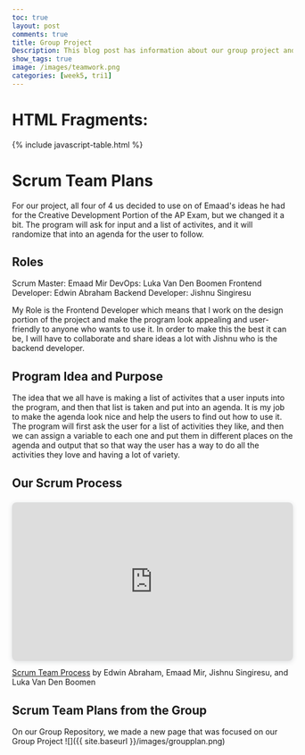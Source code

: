 ```yaml
---
toc: true
layout: post
comments: true
title: Group Project
Description: This blog post has information about our group project and each person's role
show_tags: true
image: /images/teamwork.png
categories: [week5, tri1]
---
```

# HTML Fragments:
{% include javascript-table.html %}

# Scrum Team Plans
For our project, all four of 4 us decided to use on of Emaad's ideas he had for the Creative Development Portion of the AP Exam, but we changed it a bit. The program will ask for input and a list of activites, and it will randomize that into an agenda for the user to follow.

## Roles
Scrum Master: Emaad Mir
DevOps: Luka Van Den Boomen
Frontend Developer: Edwin Abraham
Backend Developer: Jishnu Singiresu

My Role is the Frontend Developer which means that I work on the design portion of the project and make the program look appealing and user-friendly to anyone who wants to use it. In order to make this the best it can be, I will have to collaborate and share ideas a lot with Jishnu who is the backend developer.

## Program Idea and Purpose
The idea that we all have is making a list of activites that a user inputs into the program, and then that list is taken and put into an agenda. It is my job to make the agenda look nice and help the users to find out how to use it. The program will first ask the user for a list of activities they like, and then we can assign a variable to each one and put them in different places on the agenda and output that so that way the user has a way to do all the activities they love and having a lot of variety.

## Our Scrum Process
<div style="position: relative; width: 100%; height: 0; padding-top: 56.2500%;
 padding-bottom: 0; box-shadow: 0 2px 8px 0 rgba(63,69,81,0.16); margin-top: 1.6em; margin-bottom: 0.9em; overflow: hidden;
 border-radius: 8px; will-change: transform;">
  <iframe loading="lazy" style="position: absolute; width: 100%; height: 100%; top: 0; left: 0; border: none; padding: 0;margin: 0;"
    src="https:&#x2F;&#x2F;www.canva.com&#x2F;design&#x2F;DAFNFD-Iypk&#x2F;view?embed" allowfullscreen="allowfullscreen" allow="fullscreen">
  </iframe>
</div>
<a href="https:&#x2F;&#x2F;www.canva.com&#x2F;design&#x2F;DAFNFD-Iypk&#x2F;view?utm_content=DAFNFD-Iypk&amp;utm_campaign=designshare&amp;utm_medium=embeds&amp;utm_source=link" target="_blank" rel="noopener">Scrum Team Process</a> by Edwin Abraham, Emaad Mir, Jishnu Singiresu, and Luka Van Den Boomen

## Scrum Team Plans from the Group 
On our Group Repository, we made a new page that was focused on our Group Project
![]({{ site.baseurl }}/images/groupplan.png)

